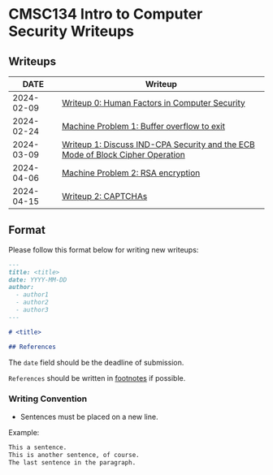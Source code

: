 # CMSC134 Intro to Computer Security Writeups

## Writeups

| DATE       | Writeup                                                                                                    |
|------------|------------------------------------------------------------------------------------------------------------|
| 2024-02-09 | [Writeup 0: Human Factors in Computer Security](./Writeup%200/writeup.md)                                  |
| 2024-02-24 | [Machine Problem 1: Buffer overflow to exit](./Machine_Problem_1/writeup.md)                               |
| 2024-03-09 | [Writeup 1: Discuss IND-CPA Security and the ECB Mode of Block Cipher Operation](./Writeup%201/writeup.md) |
| 2024-04-06 | [Machine Problem 2: RSA encryption](./Machine_Problem_2/writeup.md)                                        |
| 2024-04-15 | [Writeup 2: CAPTCHAs](./Writeup%202/writeup.md) |

## Format

Please follow this format below for writing new writeups:

```md
---
title: <title>
date: YYYY-MM-DD
author:
  - author1
  - author2
  - author3
---

# <title>

## References
```

The `date` field should be the deadline of submission.

`References` should be written in [footnotes](https://github.blog/changelog/2021-09-30-footnotes-now-supported-in-markdown-fields/) if possible.

### Writing Convention

- Sentences must be placed on a new line.

Example:

```md
This a sentence.
This is another sentence, of course.
The last sentence in the paragraph.
```
